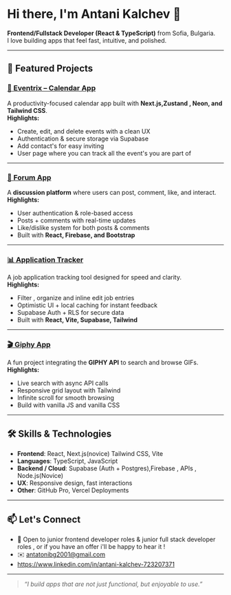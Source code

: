 # Hi there, I'm **Antani Kalchev** 👋

**Frontend/Fullstack Developer (React & TypeScript)** from Sofia, Bulgaria.  
I love building apps that feel fast, intuitive, and polished.  

---

## 🚀 Featured Projects

### [📅 Eventrix – Calendar App](https://github.com/antatoni/eventrix)
A productivity-focused calendar app built with **Next.js,Zustand , Neon, and Tailwind CSS**.  
**Highlights:**
- Create, edit, and delete events with a clean UX  
- Authentication & secure storage via Supabase  
- Add contact's for easy inviting
- User page where you can track all the event's you are part of

---

### [💬 Forum App](https://github.com/antatoni/forum-app)
A **discussion platform** where users can post, comment, like, and interact.  
**Highlights:**
- User authentication & role-based access  
- Posts + comments with real-time updates  
- Like/dislike system for both posts & comments  
- Built with **React, Firebase, and Bootstrap**  

---

### [📊 Application Tracker](https://github.com/antatoni/applicationTracker)
A job application tracking tool designed for speed and clarity.  
**Highlights:**
- Filter , organize and inline edit job entries  
- Optimistic UI + local caching for instant feedback  
- Supabase Auth + RLS for secure data  
- Built with **React, Vite, Supabase, Tailwind**  

---

### [🎬 Giphy App](https://github.com/antatoni/giphy-app)
A fun project integrating the **GIPHY API** to search and browse GIFs.  
**Highlights:**
- Live search with async API calls  
- Responsive grid layout with Tailwind  
- Infinite scroll for smooth browsing
- Build with vanilla JS and vanilla CSS

---

## 🛠️ Skills & Technologies

- **Frontend**: React, Next.js(novice) Tailwind CSS, Vite  
- **Languages**: TypeScript, JavaScript  
- **Backend / Cloud**: Supabase (Auth + Postgres),Firebase ,  APIs  , Node.js(Novice)
- **UX**: Responsive design, fast interactions
- **Other**: GitHub Pro, Vercel Deployments  

---

## 📫 Let's Connect
- 💼 Open to junior frontend developer roles & junior full stack developer roles , or if you have an offer i'll be happy to hear it !  
- ✉️ antatonibg2001@gmail.com
- https://www.linkedin.com/in/antani-kalchev-723207371

---

> *“I build apps that are not just functional, but enjoyable to use.”*
